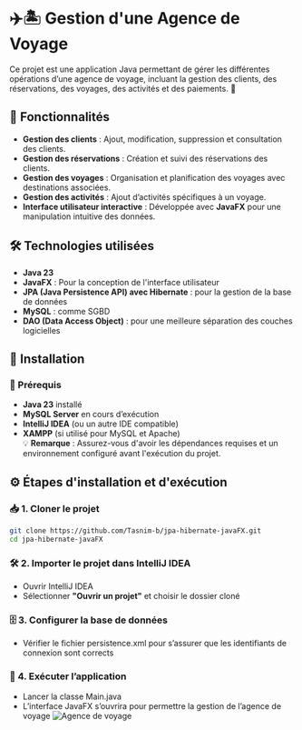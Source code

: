 
# ✈️🏝️ Gestion d'une Agence de Voyage

Ce projet est une application Java permettant de gérer les différentes opérations d’une agence de voyage, incluant la gestion des clients, des réservations, des voyages, des activités et des paiements. 🚀
## 📌 Fonctionnalités
- **Gestion des clients** : Ajout, modification, suppression et consultation des clients.  
- **Gestion des réservations** : Création et suivi des réservations des clients.  
- **Gestion des voyages** : Organisation et planification des voyages avec destinations associées.  
- **Gestion des activités** : Ajout d’activités spécifiques à un voyage.    
- **Interface utilisateur interactive** : Développée avec **JavaFX** pour une manipulation intuitive des données.  
## 🛠️ Technologies utilisées
- **Java 23** 
- **JavaFX** : Pour la conception de l'interface utilisateur
- **JPA (Java Persistence API) avec Hibernate** : pour la gestion de la base de données
- **MySQL** : comme SGBD
- **DAO (Data Access Object)** : pour une meilleure séparation des couches logicielles
## 🚀 Installation  

### 📌 Prérequis  

- **Java 23** installé  
- **MySQL Server** en cours d’exécution  
- **IntelliJ IDEA** (ou un autre IDE compatible)  
- **XAMPP** (si utilisé pour MySQL et Apache)  
💡 **Remarque** : Assurez-vous d'avoir les dépendances requises et un environnement configuré avant l'exécution du projet.  
## ⚙️ Étapes d'installation et d'exécution  

### 📥 1. Cloner le projet  
```bash
git clone https://github.com/Tasnim-b/jpa-hibernate-javaFX.git
cd jpa-hibernate-javaFX
```
###  🛠️ 2. Importer le projet dans IntelliJ IDEA
- Ouvrir IntelliJ IDEA
- Sélectionner **"Ouvrir un projet"** et choisir le dossier cloné
### 🗄️ 3. Configurer la base de données
- Vérifier le fichier persistence.xml pour s’assurer que les identifiants de connexion sont corrects
### 🚀 4. Exécuter l’application
- Lancer la classe Main.java
- L’interface JavaFX s’ouvrira pour permettre la gestion de l’agence de voyage
![Agence de voyage](https://github.com/Tasnim-b/jpa-hibernate-javaFX/blob/ea6a4493882a142b1c1a8dcaa558e83b0f1b291f/img1.png)
